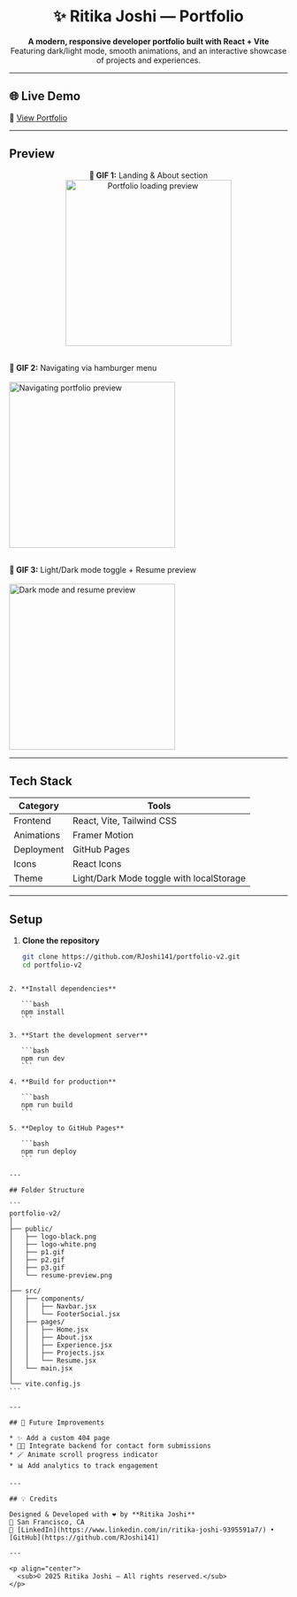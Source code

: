 <h1 align="center">✨ Ritika Joshi — Portfolio</h1>

<p align="center">
  <b>A modern, responsive developer portfolio built with React + Vite</b><br/>
  Featuring dark/light mode, smooth animations, and an interactive showcase of projects and experiences.
</p>

---

## 🌐 Live Demo  
🔗 [View Portfolio](https://rjoshi141.github.io/portfolio-v2)

---

## Preview  

<p align="center">
  <b>🎥 GIF 1:</b> Landing & About section  
  <br/>
  <img src="./public/p1.gif" width="300" alt="Portfolio loading preview"/>
  <br/><br/>

  <b>🎥 GIF 2:</b> Navigating via hamburger menu  
  <br/>
  <img src="./public/p2.gif" width="300" alt="Navigating portfolio preview"/>
  <br/><br/>

  <b>🎥 GIF 3:</b> Light/Dark mode toggle + Resume preview  
  <br/>
  <img src="./public/p3.gif" width="300" alt="Dark mode and resume preview"/>
</p>

---

## Tech Stack  

| Category | Tools |
|-----------|-------|
| Frontend | React, Vite, Tailwind CSS |
| Animations | Framer Motion |
| Deployment | GitHub Pages |
| Icons | React Icons |
| Theme | Light/Dark Mode toggle with localStorage |

---

## Setup  

1. **Clone the repository**
   ```bash
   git clone https://github.com/RJoshi141/portfolio-v2.git
   cd portfolio-v2
````

2. **Install dependencies**

   ```bash
   npm install
   ```

3. **Start the development server**

   ```bash
   npm run dev
   ```

4. **Build for production**

   ```bash
   npm run build
   ```

5. **Deploy to GitHub Pages**

   ```bash
   npm run deploy
   ```

---

## Folder Structure

```
portfolio-v2/
│
├── public/
│   ├── logo-black.png
│   ├── logo-white.png
│   ├── p1.gif
│   ├── p2.gif
│   ├── p3.gif
│   └── resume-preview.png
│
├── src/
│   ├── components/
│   │   ├── Navbar.jsx
│   │   └── FooterSocial.jsx
│   ├── pages/
│   │   ├── Home.jsx
│   │   ├── About.jsx
│   │   ├── Experience.jsx
│   │   ├── Projects.jsx
│   │   └── Resume.jsx
│   └── main.jsx
│
└── vite.config.js
```

---

## 🚀 Future Improvements

* ✨ Add a custom 404 page
* 🧑‍💻 Integrate backend for contact form submissions
* 🪄 Animate scroll progress indicator
* 📊 Add analytics to track engagement

---

## 💡 Credits

Designed & Developed with ❤️ by **Ritika Joshi**
📍 San Francisco, CA
🔗 [LinkedIn](https://www.linkedin.com/in/ritika-joshi-9395591a7/) • [GitHub](https://github.com/RJoshi141)

---

<p align="center">
  <sub>© 2025 Ritika Joshi — All rights reserved.</sub>
</p>
